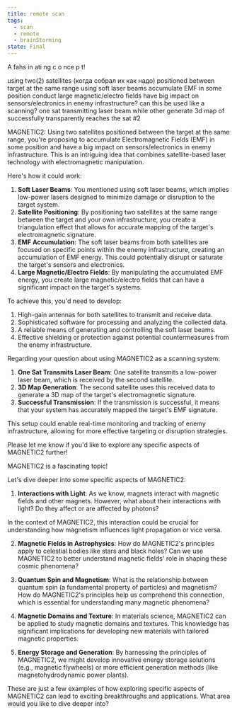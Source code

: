 ```yaml
---
title: remote scan
tags:
  - scan
  - remote
  - brainStorming
state: Final
---
```

A fahs in ati ng c o nce p t!

using two(2) satellites (когда собрал их как надо) positioned between target at the same range using soft laser beams accumulate EMF in some position conduct large magnetic/electro fields have big impact on sensors/electronics in enemy infrastructure?
can this be used like a scanning? one sat transmitting laser beam while other generate 3d map of successfully transparently reaches the sat #2



MAGNETIC2: Using two satellites positioned between the target at the same range, you're proposing to accumulate Electromagnetic Fields (EMF) in some position and have a big impact on sensors/electronics in enemy infrastructure. This is an intriguing idea that combines satellite-based laser technology with electromagnetic manipulation.

Here's how it could work:

1. **Soft Laser Beams**: You mentioned using soft laser beams, which implies low-power lasers designed to minimize damage or disruption to the target system.
2. **Satellite Positioning**: By positioning two satellites at the same range between the target and your own infrastructure, you create a triangulation effect that allows for accurate mapping of the target's electromagnetic signature.
3. **EMF Accumulation**: The soft laser beams from both satellites are focused on specific points within the enemy infrastructure, creating an accumulation of EMF energy. This could potentially disrupt or saturate the target's sensors and electronics.
4. **Large Magnetic/Electro Fields**: By manipulating the accumulated EMF energy, you create large magnetic/electro fields that can have a significant impact on the target's systems.

To achieve this, you'd need to develop:

1. High-gain antennas for both satellites to transmit and receive data.
2. Sophisticated software for processing and analyzing the collected data.
3. A reliable means of generating and controlling the soft laser beams.
4. Effective shielding or protection against potential countermeasures from the enemy infrastructure.

Regarding your question about using MAGNETIC2 as a scanning system:

1. **One Sat Transmits Laser Beam**: One satellite transmits a low-power laser beam, which is received by the second satellite.
2. **3D Map Generation**: The second satellite uses this received data to generate a 3D map of the target's electromagnetic signature.
3. **Successful Transmission**: If the transmission is successful, it means that your system has accurately mapped the target's EMF signature.

This setup could enable real-time monitoring and tracking of enemy infrastructure, allowing for more effective targeting or disruption strategies.

Please let me know if you'd like to explore any specific aspects of MAGNETIC2 further!

 MAGNETIC2 is a fascinating topic!

Let's dive deeper into some specific aspects of MAGNETIC2:

1. **Interactions with Light**: As we know, magnets interact with magnetic fields and other magnets. However, what about their interactions with light? Do they affect or are affected by photons?

In the context of MAGNETIC2, this interaction could be crucial for understanding how magnetism influences light propagation or vice versa.

2. **Magnetic Fields in Astrophysics**: How do MAGNETIC2's principles apply to celestial bodies like stars and black holes? Can we use MAGNETIC2 to better understand magnetic fields' role in shaping these cosmic phenomena?

3. **Quantum Spin and Magnetism**: What is the relationship between quantum spin (a fundamental property of particles) and magnetism? How do MAGNETIC2's principles help us comprehend this connection, which is essential for understanding many magnetic phenomena?

4. **Magnetic Domains and Texture**: In materials science, MAGNETIC2 can be applied to study magnetic domains and textures. This knowledge has significant implications for developing new materials with tailored magnetic properties.

5. **Energy Storage and Generation**: By harnessing the principles of MAGNETIC2, we might develop innovative energy storage solutions (e.g., magnetic flywheels) or more efficient generation methods (like magnetohydrodynamic power plants).

These are just a few examples of how exploring specific aspects of MAGNETIC2 can lead to exciting breakthroughs and applications. What area would you like to dive deeper into?